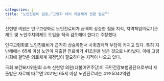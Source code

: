 ```yaml
---
categories: j
title: "노인진료비 급증…“고령화 대비 의료체계 전환 필요”"
---
```

신현영 의원은 인구고령화로 노인진료비가 급격히 상승한 점을 지적, 지역책임의료기관제도 및 노인주치의제도 도입을 적극 검토해야 한다고 주장했다.



인구고령화로 노인진료비가 급격히 상승하면서 사회경제적 부담이 커지고 있다. 특히 지난해에는 65세 이상 노인이 지출한 진료비가 41조원을 넘은 것으로 나타났다. 이에 고령사회에 걸맞은 의료체계 재정립이 필요하다는 지적이 나오고 있다.

국회 보건복지위원회 소속 신현영 의원(더불어민주당)이 국민건강보험공단으로부터 제출받은 자료에 따르면 2021년 65세 이상 노인진료비는 41조5042억원